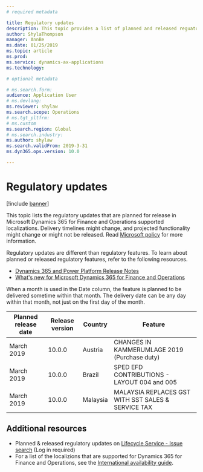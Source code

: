 ```yaml
---
# required metadata

title: Regulatory updates
description: This topic provides a list of planned and released reguatory updates for Microsoft Dynamics 365 for Finance and Operations.
author: ShylaThompson
manager: AnnBe
ms.date: 01/25/2019
ms.topic: article
ms.prod: 
ms.service: dynamics-ax-applications
ms.technology: 

# optional metadata

# ms.search.form:
audience: Application User
# ms.devlang: 
ms.reviewer: shylaw
ms.search.scope: Operations
# ms.tgt_pltfrm: 
# ms.custom
ms.search.region: Global
# ms.search.industry: 
ms.author: shylaw
ms.search.validFrom: 2019-3-31
ms.dyn365.ops.version: 10.0

---
```


# Regulatory updates

[!include [banner](../includes/banner.md)]

This topic lists the regulatory updates that are planned for release in Microsoft Dynamics 365 for Finance and Operations supported localizations. Delivery timelines might change, and projected functionality might change or might not be released. Read [Microsoft policy](https://go.microsoft.com/fwlink/p/?linkid=2007332) for more information. 

Regulatory updates are different than regulatory features. To learn about planned or released regulatory features, refer to the following resources.

- [Dynamics 365 and Power Platform Release Notes](https://docs.microsoft.com/business-applications-release-notes/index)
- [What's new for Microsoft Dynamics 365 for Finance and Operations](../../fin-and-ops/get-started/whats-new-changed.md)

When a month is used in the Date column, the feature is planned to be delivered sometime within that month. The delivery date can be any day within that month, not just on the first day of the month.

|Planned release date|Release version|Country|Feature|
|--------------------|---------------|-------|-------|
|      March 2019          |   10.0.0      | Austria      |   CHANGES IN KAMMERUMLAGE 2019 (Purchase duty)    |
|      March 2019          |   10.0.0      |   Brazil    |     SPED EFD CONTRIBUTIONS - LAYOUT  004 and 005  |
|      March 2019          |   10.0.0      |    Malaysia     |MALAYSIA REPLACES GST WITH SST SALES & SERVICE TAX        |

## Additional resources
- Planned & released regulatory updates on [Lifecycle Service - Issue search](https://lcs.dynamics.com/Logon/Index) (Log in required)
- For a list of the localizions that are supported for Dynamics 365 for Finance and Operations, see the [International availability guide](https://aka.ms/dynamics_365_international_availability_deck).

